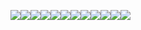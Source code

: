 ![](https://files.catbox.moe/zy67a6.webp)![](https://files.catbox.moe/zy67a6.webp)![](https://files.catbox.moe/zy67a6.webp)![](https://files.catbox.moe/zy67a6.webp)![](https://files.catbox.moe/zy67a6.webp)![](https://files.catbox.moe/zy67a6.webp)![](https://files.catbox.moe/zy67a6.webp)![](https://files.catbox.moe/zy67a6.webp)![](https://files.catbox.moe/zy67a6.webp)![](https://files.catbox.moe/zy67a6.webp)![](https://files.catbox.moe/zy67a6.webp)![](https://files.catbox.moe/zy67a6.webp)
